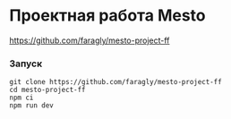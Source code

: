 # Проектная работа Mesto

https://github.com/faragly/mesto-project-ff

### Запуск

```
git clone https://github.com/faragly/mesto-project-ff
cd mesto-project-ff
npm ci
npm run dev
```